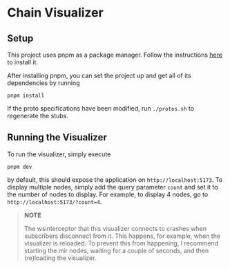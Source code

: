 # Chain Visualizer

## Setup

This project uses pnpm as a package manager. Follow the instructions [here](https://pnpm.io/) to install it.

After installing pnpm, you can set the project up and get all of its dependencies by running

```
pnpm install
```

If the proto specifications have been modified, run `./protos.sh` to regenerate the stubs.

## Running the Visualizer

To run the visualizer, simply execute

```
pnpm dev
```

by default, this should expose the application on `http://localhost:5173`.
To display multiple nodes, simply add the query parameter `count` and set it to the number of nodes to display.
For example, to display 4 nodes, go to `http://localhost:5173/?count=4`.

> **NOTE**
>
> The wsinterceptor that this visualizer connects to crashes when subscribers disconnect from it.
> This happens, for example, when the visualizer is reloaded.
> To prevent this from happening, I recommend starting the mir nodes, waiting for a couple of seconds, and then (re)loading the visualizer.
